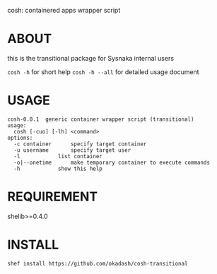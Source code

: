 cosh: containered apps wrapper script

# ABOUT

this is the transitional package for Sysnaka internal users

`cosh -h` for short help
`cosh -h --all` for detailed usage document

# USAGE
```
cosh-0.0.1  generic container wrapper script (transitional)
usage:
  cosh [-cuo] [-lh] <command>
options:
  -c container		specify target container
  -u username		specify target user
  -l 			list container
  -o|--onetime		make temporary container to execute commands
  -h 			show this help
```

# REQUIREMENT

shelib>=0.4.0

# INSTALL 

```
shef install https://github.com/okadash/cosh-transitional
```
